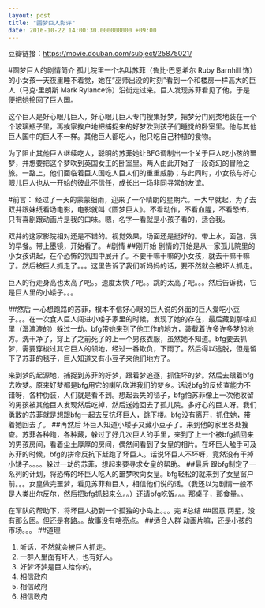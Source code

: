 ```yaml
---
layout: post
title: "圆梦巨人影评"
date: 2016-10-22 14:00:30.000000000 +09:00
---
```


豆瓣链接：https://movie.douban.com/subject/25875021/

#圆梦巨人的剧情简介
孤儿院里一个名叫苏菲（鲁比·巴恩希尔 Ruby Barnhill 饰）的小女孩一天夜里睡不着觉，她在“巫师出没的时刻”看到一个和楼房一样高大的巨人（马克·里朗斯 Mark Rylance饰）沿街走过来。巨人发现苏菲看见了他，于是便把她拎回了巨人国。

这个巨人是好心眼儿巨人，好心眼儿巨人专门搜集好梦，把梦分门别类地装在一个个玻璃瓶子里，再挨家挨户地把捕捉来的好梦吹到孩子们睡觉的卧室里。他与其他巨人国中的巨人不一样。其他巨人都吃人，他只吃自己种植的食物。

为了阻止其他巨人继续吃人，聪明的苏菲她让BFG调制出一个关于巨人吃小孩的噩梦，并想要把这个梦吹到英国女王的卧室里。两人由此开始了一段奇幻的冒险之旅。一路上，他们面临着巨人国吃人巨人们的重重威胁；与此同时，小女孩与好心眼儿巨人也从一开始的彼此不信任，成长出一场非同寻常的友谊。

#前言：
经过了一天的蒙蒙细雨，迎来了一个晴朗的星期六。一大早就起，为了去双井跟妹纸看场电影，电影就叫《圆梦巨人》。不看动作，不看血腥，不看恐怖，只有喜剧跟动画片是我的口味。嗯，名字一看就是小孩子看的，适合我。

双井的这家影院相对还是不错的。视觉效果，场面还是挺好的。带上水，面包，我的早餐。带上墨镜，开始看了。
#剧情
##刚开始
剧情的开始是从一家孤儿院里的小女孩讲起，在个恐怖的氛围中展开了。不要干嘛干嘛的小女孩，就去干嘛干嘛了。然后被巨人抓走了。。。这里告诉了我们听妈妈的话，要不然就会被坏人抓走。

巨人的行走身高也太高了吧。。速度太快了吧。。跳的太高了吧。。。然后告诉我，它是巨人里的小矮子。。。

##然后
一心想跑路的苏菲，根本不信好心眼的巨人说的外面的巨人爱吃小豆子。。。在一次食人巨人闯进小矮子家里的时候，发现了她的存在，最后藏到那啥瓜里（湿漉漉的）躲过一劫。bfg带她来到了他工作的地方，装载着许多许多梦的地方。洗干净了，穿上了之前死了的上一个男孩衣服，虽然她不知道。bfg要去抓梦，需要穿梭过其它巨人的领地，经过一番欺负，下雨了。然后得以逃脱，但是留下了苏菲的毯子，巨人知道又有小豆子来他们地方了。

来到梦的起源地，捕捉到苏菲的好梦，跟着梦追逐，抓住坏的梦。然后去跟着bfg去吹梦。原来好梦都是bfg用它的喇叭吹进我们的梦乡。话说bfg的反侦查能力不错呀，各种伪装，人们就是看不到。想起丢失的毯子，bfg怕苏菲像上一次他收留的男孩被其他巨人发现然后吃掉，然后送她回去了孤儿院。多好心的巨人呀。我们勇敢的苏菲就是想跟bfg一起去反抗坏巨人，跳下楼。bfg没有离开，抓住她，带着她回去了。
##再然后
坏巨人知道小矮子又藏小豆子了。来到他的家里各处搜查。苏菲各种跑，各种藏，躲过了好几次巨人的手里，来到了上一个被bfg抓回来的男孩房间，看着尘土厚厚的房间，偶然间看到了女皇的相片。在坏巨人触手可及苏菲的时候，bfg的拼命反抗下赶跑了坏巨人。话说坏巨人不坏呀，竟然没有干掉小矮子。。。。躲过一劫的苏菲，想起来要寻求女皇的帮助。
##最后
跟bfg制定了一系列的计划，将恐怖的坏巨人吃人的噩梦吹向女皇。bfg轻松的就来到了女皇窗户前。。。女皇做完噩梦，看见苏菲和巨人，相信他们说的话。（我还以为剧情一般不是人类出尔反尔，然后把bfg抓起来么。。）还请bfg吃饭。。。那桌子，那食量。。

在军队的帮助下，将坏巨人扔到一个孤独的小岛上。。。完
#总结
##困意
两星，没有那么困。但还是套路。。故事没有啥亮点。
##适合人群
动画片嘛，还是小孩的市场。。。
##道理
1. 听话，不然就会被巨人抓走。
2. 一群人里面有坏人，也有好人。
3. 好梦坏梦是巨人给你的。
4. 相信政府
5. 相信政府
6. 相信政府